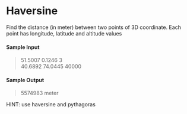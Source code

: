 # Haversine
Find the distance (in meter) between two points of 3D coordinate.
Each point has longitude, latitude and altitude values

#### Sample Input
> 51.5007 0.1246 3  
> 40.6892 74.0445 40000  
#### Sample Output
> 5574983 meter

HINT: use haversine and pythagoras
